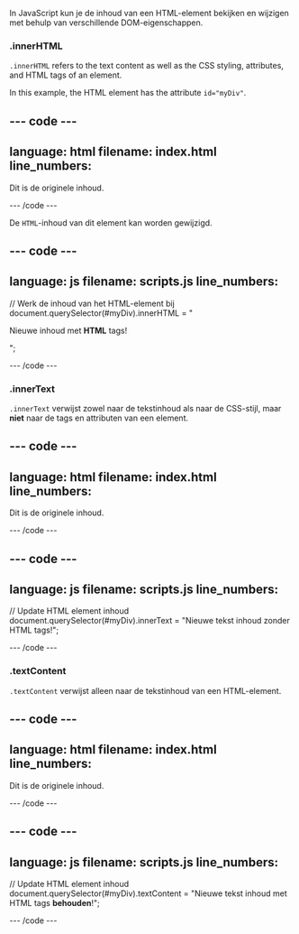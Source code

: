 In JavaScript kun je de inhoud van een HTML-element bekijken en wijzigen met behulp van verschillende DOM-eigenschappen.

### .innerHTML

`.innerHTML` refers to the text content as well as the CSS styling, attributes, and HTML tags of an element.

In this example, the HTML element has the attribute `id="myDiv"`.

## --- code ---

language: html
filename: index.html
line_numbers:
--------------------------------------------------

<div id="myDiv">
<p>Dit is de originele inhoud.</p>
</div>

\--- /code ---

De `HTML`-inhoud van dit element kan worden gewijzigd.

## --- code ---

language: js
filename: scripts.js
line_numbers:
--------------------------------------------------

// Werk de inhoud van het HTML-element bij
document.querySelector(#myDiv).innerHTML = "<p>Nieuwe inhoud met <strong>HTML</strong> tags!</p>";

\--- /code ---

### .innerText

`.innerText` verwijst zowel naar de tekstinhoud als naar de CSS-stijl, maar **niet** naar de tags en attributen van een element.

## --- code ---

language: html
filename: index.html
line_numbers:
--------------------------------------------------

<div id="myDiv">
  <p>Dit is de originele inhoud.</p>
</div>

\--- /code ---

## --- code ---

language: js
filename: scripts.js
line_numbers:
--------------------------------------------------

// Update HTML element inhoud
document.querySelector(#myDiv).innerText = "Nieuwe tekst inhoud zonder HTML tags!";

\--- /code ---

### .textContent

`.textContent` verwijst alleen naar de tekstinhoud van een HTML-element.

## --- code ---

language: html
filename: index.html
line_numbers:
--------------------------------------------------

<div id="myDiv">
  <p>Dit is de originele inhoud.</p>
</div>

\--- /code ---

## --- code ---

language: js
filename: scripts.js
line_numbers:
--------------------------------------------------

// Update HTML element inhoud
document.querySelector(#myDiv).textContent = "Nieuwe tekst inhoud met HTML tags <strong>behouden</strong>!";

\--- /code ---
